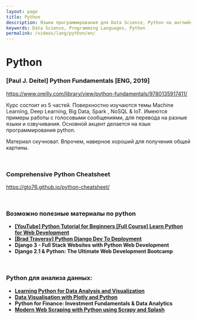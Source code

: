 ```yaml
---
layout: page
title: Python
description: Языки программирования для Data Science, Python на английском
keywords: Data Science, Programming Languages, Python
permalink: /videos/lang/python/en/
---
```


# Python

### [Paul J. Deitel] Python Fundamentals [ENG, 2019]

https://www.oreilly.com/library/view/python-fundamentals/9780135917411/

Курс состоит из 5 частей.
Поверхностно изучаются темы Machine Learning, Deep Learning, Big Data, Spark , NoSQL & IoT. Имеются примеры работы с голосовыми сообщениями, для перевода на разные языки и озвучивания. Основной акцент делается на язык программирования python.

Материал скучноват. Впрочем, наверное хороший для получения общей картины.

<br/>

### Comprehensive Python Cheatsheet

https://gto76.github.io/python-cheatsheet/

<br/>

### Возможно полезные материалы по python

<ul>
  <li class="green"><strong><a href="https://www.youtube.com/watch?v=_uQrJ0TkZlc" rel="nofollow">[YouTube] Python Tutorial for Beginners [Full Course] Learn Python for Web Development</a></strong></li>
  <li class="green"><strong><a href="https://udemy.com/course/python-django-dev-to-deployment/" rel="nofollow">[Brad Traversy] Python Django Dev To Deployment</a></strong></li>
	<li class="green"><strong>Django 3 - Full Stack Websites with Python Web Development</strong></li>
  <li class="green"><strong>Django 2.1 & Python: The Ultimate Web Development Bootcamp</strong></li>
</ul>

<br/>

### Python для анализа данных:

<ul>
	<li class="green"><strong><a href="https://udemy.com/learning-python-for-data-analysis-and-visualization/" rel="nofollow">Learning Python for Data Analysis and Visualization</a></strong></li>
	<li class="green"><strong><a href="https://udemy.com/data-visualisation-with-plotly-and-python/" rel="nofollow">Data Visualisation with Plotly and Python</a></strong></li>
  <li class="green"><strong>Python for Finance: Investment Fundamentals & Data Analytics</strong></li>
	<li class="green"><strong><a href="https://udemy.com/web-scraping-in-python-using-scrapy-and-splash/" rel="nofollow">Modern Web Scraping with Python using Scrapy and Splash</a></strong></li>  
</ul>
